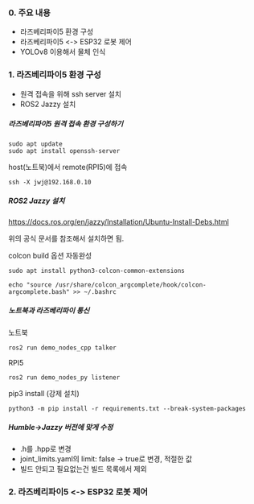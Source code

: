 ### 0. 주요 내용

- 라즈베리파이5 환경 구성
- 라즈베리파이5 <-> ESP32 로봇 제어
- YOLOv8 이용해서 물체 인식

### 1. 라즈베리파이5 환경 구성
- 원격 접속을 위해 ssh server 설치
- ROS2 Jazzy 설치

##### 라즈베리파이5 원격 접속 환경 구성하기
```
sudo apt update
sudo apt install openssh-server
```

host(노트북)에서 remote(RPI5)에 접속
```
ssh -X jwj@192.168.0.10
```

##### ROS2 Jazzy 설치

https://docs.ros.org/en/jazzy/Installation/Ubuntu-Install-Debs.html  

위의 공식 문서를 참조해서 설치하면 됨.

colcon build 옵션 자동완성
```
sudo apt install python3-colcon-common-extensions
```

```
echo "source /usr/share/colcon_argcomplete/hook/colcon-argcomplete.bash" >> ~/.bashrc
```

##### 노트북과 라즈베리파이 통신
노트북
```
ros2 run demo_nodes_cpp talker
```
RPI5
```
ros2 run demo_nodes_py listener
```

pip3 install (강제 설치)
```
python3 -m pip install -r requirements.txt --break-system-packages
```

##### Humble->Jazzy 버전에 맞게 수정
- .h를 .hpp로 변경
- joint_limits.yaml의 limit: false -> true로 변경, 적절한 값
- 빌드 안되고 필요없는건 빌드 목록에서 제외

### 2. 라즈베리파이5 <-> ESP32 로봇 제어
```
```
```
```